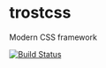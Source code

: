 # trostcss

Modern CSS framework

[![Build Status](https://travis-ci.org/murshidazher/trostcss.svg?branch=master)](https://travis-ci.org/murshidazher/trostcss)
